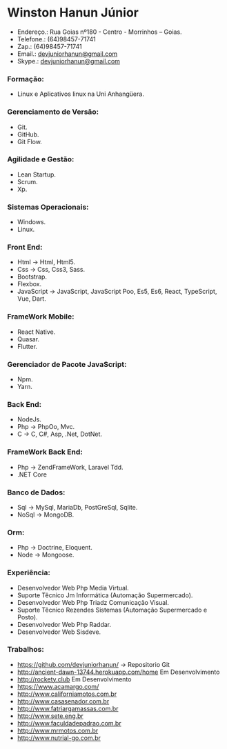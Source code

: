 # Winston Hanun Júnior																		

* Endereço.: Rua Goias nº180 - Centro - Morrinhos – Goias.  
* Telefone.: (64)98457-71741
* Zap.:      (64)98457-71741  
* Email.: <devjuniorhanun@gmail.com>  
* Skype.: <devjuniorhanun@gmail.com>  

### Formação:																				

* Linux e Aplicativos linux na Uni Anhangüera.

### Gerenciamento de Versão:																

* Git.
* GitHub.
* Git Flow.

### Agilidade e Gestão:																		
* Lean Startup.
* Scrum.
* Xp.

### Sistemas Operacionais:																	
* Windows.
* Linux.

### Front End:																				
* Html -> Html, Html5.
* Css -> Css, Css3, Sass.
* Bootstrap.
* Flexbox.
* JavaScript -> JavaScript, JavaScript Poo, Es5, Es6, React, TypeScript, Vue, Dart.


### FrameWork Mobile:
* React Native.
* Quasar.
* Flutter.

### Gerenciador de Pacote JavaScript:															
* Npm.
* Yarn.

### Back End:																				
* NodeJs.
* Php -> PhpOo, Mvc.
* C -> C, C#, Asp, .Net, DotNet.

### FrameWork Back End:																	
* Php -> ZendFrameWork, Laravel Tdd.
* .NET Core

### Banco de Dados:																			
* Sql -> MySql, MariaDb, PostGreSql, Sqlite.
* NoSql -> MongoDB.

### Orm:
* Php -> Doctrine, Eloquent.
* Node -> Mongoose.

### Experiência:																				
* Desenvolvedor Web Php Media Virtual. 
* Suporte Têcnico Jm Informática (Automação Supermercado).
* Desenvolvedor Web Php Triadz Comunicação Visual. 
* Suporte Têcnico Rezendes Sistemas (Automação Supermercado e Posto).
* Desenvolvedor Web Php Raddar. 
* Desenvolvedor Web Sisdeve.

### Trabalhos:																				
* https://github.com/devjuniorhanun/ → Repositorio Git
* http://ancient-dawn-13744.herokuapp.com/home Em Desenvolvimento
* http://rockety.club Em Desenvolvimento
* https://www.acamargo.com/
* http://www.californiamotos.com.br
* http://www.casasenador.com.br
* http://www.fatriargamassas.com.br
* http://www.sete.eng.br
* http://www.faculdadepadrao.com.br
* http://www.mrmotos.com.br
* http://www.nutrial-go.com.br
